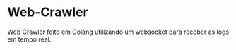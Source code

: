 # Web-Crawler
Web Crawler feito em Golang utilizando um websocket para receber as logs em tempo real.
